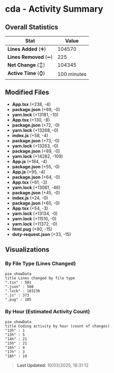 # cda - Activity Summary 

## Overall Statistics

| Stat                   | Value                                                             |
| ---------------------- | ----------------------------------------------------------------- |
| **Lines Added** (➕)   | 104570                                          |
| **Lines Removed** (➖) | 225                                        |
| **Net Change** (↕)    | 104345                |
| **Active Time** (⌚)   | 100 minutes |


## Modified Files
- **App.tsx** (+238, -4)
- **package.json** (+69, -0)
- **yarn.lock** (+13181, -10)
- **App.tsx** (+130, -8)
- **package.json** (+72, -0)
- **yarn.lock** (+13268, -0)
- **index.js** (+58, -4)
- **package.json** (+73, -0)
- **yarn.lock** (+13263, -0)
- **package.json** (+89, -0)
- **yarn.lock** (+14282, -109)
- **App.js** (+184, -4)
- **package.json** (+55, -0)
- **App.js** (+95, -4)
- **package.json** (+64, -0)
- **App.tsx** (+61, -3)
- **yarn.lock** (+13061, -46)
- **package.json** (+45, -0)
- **index.js** (+24, -0)
- **package.json** (+65, -0)
- **App.tsx** (+54, -3)
- **yarn.lock** (+13134, -0)
- **yarn.lock** (+11510, -0)
- **yarn.lock** (+11372, -0)
- **html.pug** (+90, -15)
- **duty-request.json** (+33, -15)

## Visualizations

### By File Type (Lines Changed)

```mermaid
pie showData
title Lines changed by file type
".tsx" : 501
".json" : 580
".lock" : 103236
".js" : 373
".pug" : 105
```

### By Hour (Estimated Activity Count)

```mermaid
pie showData
title Coding activity by hour (count of changes)
"12h" : 1
"13h" : 5
"14h" : 21
"15h" : 21
"16h" : 4
"17h" : 3
"18h" : 19
```


> **Last Updated:** 10/03/2025, 18:31:12